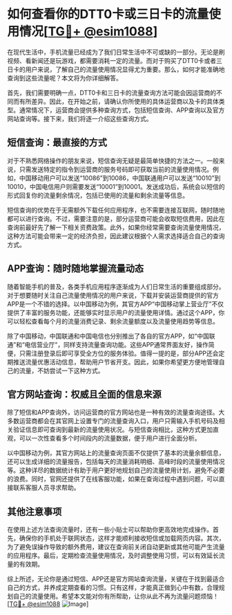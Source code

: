 # 如何查看你的DTT0卡或三日卡的流量使用情况[[TG💪+ @esim1088](https://t.me/s/esim1088)]

在现代生活中，手机流量已经成为了我们日常生活中不可或缺的一部分。无论是刷视频、看新闻还是玩游戏，都需要消耗一定的流量。而对于购买了DTT0卡或者三日卡的用户来说，了解自己的流量使用情况显得尤为重要。那么，如何才能准确地查询到这些流量呢？本文将为你详细解答。

首先，我们需要明确一点，DTT0卡和三日卡的流量查询方法可能会因运营商的不同而有所差异。因此，在开始之前，请确认你所使用的具体运营商以及卡的具体类型。通常情况下，运营商会提供多种查询方式，包括短信查询、APP查询以及官方网站查询等。接下来，我们将逐一介绍这些查询方式。

## 短信查询：最直接的方式

对于不熟悉网络操作的朋友来说，短信查询无疑是最简单快捷的方法之一。一般来说，只需发送特定的指令到运营商的服务号码即可获取当前的流量使用情况。例如，中国移动用户可以发送“10086”到10086，中国联通用户可以发送“10010”到10010，中国电信用户则需要发送“10001”到10001。发送成功后，系统会以短信的形式回复你的流量剩余情况，包括已使用的流量和剩余流量等信息。

短信查询的优势在于无需额外下载任何应用程序，也不需要连接互联网，随时随地都可以进行查询。不过，需要注意的是，部分运营商可能会收取短信费用，因此在查询前最好先了解一下相关资费政策。此外，如果你经常需要查询流量使用情况，这种方法可能会带来一定的经济负担，因此建议根据个人需求选择适合自己的查询方式。

## APP查询：随时随地掌握流量动态

随着智能手机的普及，各类手机应用程序逐渐成为人们日常生活的重要组成部分。对于想要随时关注自己流量使用情况的用户来说，下载并安装运营商提供的官方APP是一个不错的选择。以中国移动为例，其官方APP“中国移动掌上营业厅”不仅提供了丰富的服务功能，还能够实时显示用户的流量使用详情。通过这个APP，你可以轻松查看每个月的流量消费记录、剩余流量额度以及流量使用趋势等信息。

除了中国移动，中国联通和中国电信也分别推出了各自的官方APP，如“中国联通”和“电信营业厅”，同样支持流量查询功能。这些APP通常界面友好，操作简便，只需注册登录后即可享受全方位的服务体验。值得一提的是，部分APP还会定期推送流量优惠活动信息，帮助用户节省开支。因此，如果你希望更方便地管理自己的流量，不妨尝试一下这种方式。

## 官方网站查询：权威且全面的信息来源

除了短信和APP查询外，访问运营商的官方网站也是一种有效的流量查询途径。大多数运营商都会在其官网上设置专门的流量查询入口，用户只需输入手机号码及相关验证信息即可查询到最新的流量使用状况。与短信查询相比，这种方式更加直观，可以一次性查看多个时间段内的流量数据，便于用户进行全面分析。

以中国移动为例，其官方网站上的流量查询页面不仅提供了基本的流量余额信息，还可以生成详细的流量报告，包括每天的流量消耗明细、高峰时段的流量使用情况等。这种详尽的数据统计有助于用户更好地规划自己的流量使用计划，避免不必要的浪费。同时，官网还提供了在线客服功能，如果在查询过程中遇到问题，可以直接联系客服人员寻求帮助。

## 其他注意事项

在使用上述方法查询流量时，还有一些小贴士可以帮助你更高效地完成操作。首先，确保你的手机处于联网状态，这样才能顺利接收短信或加载网页内容。其次，为了避免误操作导致的额外费用，建议在查询前关闭自动更新或其他可能产生流量的应用程序。最后，定期检查流量使用情况，及时调整使用习惯，可以有效延长流量的有效期。

综上所述，无论你是通过短信、APP还是官方网站查询流量，关键在于找到最适合自己的方式，并养成定期查看的习惯。只有这样，才能真正做到心中有数，合理规划自己的流量使用。希望本文能对你有所帮助，让你从此不再为流量问题烦恼！[[TG💪+ @esim1088](https://t.me/s/esim1088) ![Image](https://i.postimg.cc/4NQfJmqS/Snipaste-2025-05-13-00-14-12.png)]